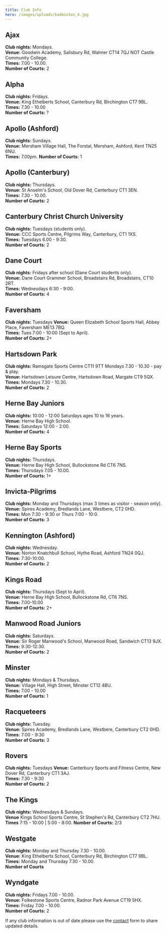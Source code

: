```yaml
---
title: Club Info
hero: /images/uploads/badminton_4.jpg
---
```

## Ajax

**Club nights:** Mondays.\
**Venue:** Goodwin Academy, Salisbury Rd, Walmer CT14 7QJ   NOT Castle Community College.\
**Times:** 7.00 - 10.00.\
**Number of Courts:** 2

## Alpha

**Club nights:** Fridays.\
**Venue:** King Ethelberts School, Canterbury Rd, Birchington CT7 9BL.\
**Times:** 7.30 - 10.00\
**Number of Courts:** ?

## Apollo (Ashford)

**Club nights:** Sundays.\
**Venue:** Mersham Village Hall, The Forstal, Mersham, Ashford, Kent TN25 6NU.\
**Times:** 7.00pm.
**Number of Courts:** 1

## Apollo (Canterbury)

**Club nights:** Thursdays.\
**Venue:** St Anselm's School, Old Dover Rd, Canterbury CT1 3EN.\
**Times:** 7.30 - 10.00.\
**Number of Courts:** 2

## Canterbury Christ Church University

**Club nights:** Tuesdays (students only).\
**Venue:** CCC Sports Centre, Pilgrims Way, Canterbury, CT1 1XS.\
**Times:** Tuesdays 6.00 - 9:30.\
**Number of Courts:** 2

## Dane Court

**Club nights:** Fridays after school (Dane Court students only).\
**Venue:** Dane Court Grammer School, Broadstairs Rd, Broadstairs, CT10 2RT.\
**Times:** Wednesdays 6:30 - 9:00.\
**Number of Courts:** 4

## Faversham

**Club nights:** Tuesdays 
**Venue:** Queen Elizabeth School Sports Hall, Abbey Place, Faversham ME13 7BQ.\
**Times:** Tues 7:00 - 10:00 (Sept to April).\
**Number of Courts:** 2+

## Hartsdown Park

**Club nights:** Ramsgate Sports Centre CT11 9TT Mondays 7.30 - 10.30 - pay & play.\
**Venue:** Hartsdown Leisure Centre, Hartsdown Road, Margate  CT9 5QX.\
**Times:** Mondays 7.30 - 10.30.\
 **Number of Courts:** 2

## Herne Bay Juniors

**Club nights:** 10:00 - 12:00 Saturdays ages 10 to 16 years.\
**Venue:** Herne Bay High School.\
**Times:** Saturdays 12:00 - 2:00.\
**Number of Courts:** 4

## Herne Bay Sports

**Club nights:** Thursdays.\
**Venue:** Herne Bay High School, Bullockstone Rd CT6 7NS.\
**Times:** Thursdays 7.05 - 10.00.\
**Number of Courts:** 1+

## Invicta-Pilgrims

**Club nights:** Monday and Thursdays (max 3 times as visitor - season only).\
**Venue:** Spires Academy, Bredlands Lane, Westbere, CT2 0HD.\
**Times:** Mon 7:30 - 9:30 or Thurs 7:00 - 10:0.\
**Number of Courts:** 3

## Kennington (Ashford)

**Club nights:** Wednesday.\
**Venue:** Norton Knatchbull School, Hythe Road, Ashford TN24 0QJ.\
**Times:** 7:30-10:00.\
**Number of Courts:** 2

## Kings Road

**Club nights:** Thursdays (Sept to April).\
**Venue:** Herne Bay High School, Bullockstone Rd, CT6 7NS.\
**Times:** 7.00-10.00\
**Number of Courts:** 2+

## Manwood Road Juniors

**Club nights:** Saturdays.\
**Venue:** Sir Roger Manwood's School, Manwood Road, Sandwich CT13 9JX.\
**Times:** 9:30-12:30.\
**Number of Courts:** 2

## Minster

**Club nights:** Mondays & Thursdays.\
**Venue:** Village Hall, High Street, Minster CT12 4BU.\
**Times:** 7.00 - 10.00\
**Number of Courts:** 1 

## Racqueteers

**Club nights:** Tuesday.\
**Venue:**  Spires Academy, Bredlands Lane, Westbere, Canterbury CT2 0HD.\
**Times:** 7:00 - 9:30\
**Number of Courts:** 3

## Rovers

**Club nights:** Tuesdays 
**Venue:** Canterbury Sports and Fitness Centre, New Dover Rd, Canterbury CT1 3AJ.\
**Times:** 7.30 - 9:30\
**Number of Courts:** 2

## The Kings

**Club nights:** Wednesdays & Sundays.\
**Venue** Kings School Sports Centre, St Stephen's Rd, Canterbury CT2 7HU.\
**Times**  7:15 - 10:00 | 5:00 - 8:00.
**Number of Courts:** 2/3

## Westgate

**Club nights:** Monday and Thursday 7.30 - 10.00.\
**Venue:** King Ethelberts School, Canterbury Rd, Birchington CT7 9BL.\
**Times:** Monday and Thursday 7.30 - 10.00.\
**Number of Courts**

## Wyndgate

**Club nights:**  Fridays 7.00 - 10.00.\
**Venue:** Folkestone Sports Centre, Radnor Park Avenue CT19 5HX.\
**Times:** Friday 7.00 - 10.00.\
**Number of Courts:** 2

If any club information is out of date please use the [contact](/contact/) form to share updated details.
